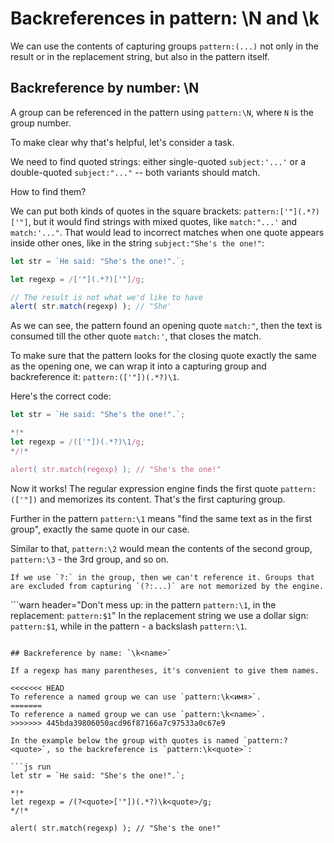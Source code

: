 # Backreferences in pattern: \N and \k<name>

We can use the contents of capturing groups `pattern:(...)` not only in the result or in the replacement string, but also in the pattern itself.

## Backreference by number: \N

A group can be referenced in the pattern using `pattern:\N`, where `N` is the group number.

To make clear why that's helpful, let's consider a task.

We need to find quoted strings: either single-quoted `subject:'...'` or a double-quoted `subject:"..."` -- both variants should match.

How to find them?

We can put both kinds of quotes in the square brackets: `pattern:['"](.*?)['"]`, but it would find strings with mixed quotes, like `match:"...'` and `match:'..."`. That would lead to incorrect matches when one quote appears inside other ones, like in the string `subject:"She's the one!"`:

```js run
let str = `He said: "She's the one!".`;

let regexp = /['"](.*?)['"]/g;

// The result is not what we'd like to have
alert( str.match(regexp) ); // "She'
```

As we can see, the pattern found an opening quote `match:"`, then the text is consumed till the other quote `match:'`, that closes the match.

To make sure that the pattern looks for the closing quote exactly the same as the opening one, we can wrap it into a capturing group and backreference it: `pattern:(['"])(.*?)\1`.

Here's the correct code:

```js run
let str = `He said: "She's the one!".`;

*!*
let regexp = /(['"])(.*?)\1/g;
*/!*

alert( str.match(regexp) ); // "She's the one!"
```

Now it works! The regular expression engine finds the first quote `pattern:(['"])` and memorizes its content. That's the first capturing group.

Further in the pattern `pattern:\1` means "find the same text as in the first group", exactly the same quote in our case.

Similar to that, `pattern:\2` would mean the contents of the second group, `pattern:\3` - the 3rd group, and so on.

```smart
If we use `?:` in the group, then we can't reference it. Groups that are excluded from capturing `(?:...)` are not memorized by the engine.
```

```warn header="Don't mess up: in the pattern `pattern:\1`, in the replacement: `pattern:$1`"
In the replacement string we use a dollar sign: `pattern:$1`, while in the pattern - a backslash `pattern:\1`.
```

## Backreference by name: `\k<name>`

If a regexp has many parentheses, it's convenient to give them names.

<<<<<<< HEAD
To reference a named group we can use `pattern:\k<имя>`.
=======
To reference a named group we can use `pattern:\k<name>`.
>>>>>>> 445bda39806050acd96f87166a7c97533a0c67e9

In the example below the group with quotes is named `pattern:?<quote>`, so the backreference is `pattern:\k<quote>`:

```js run
let str = `He said: "She's the one!".`;

*!*
let regexp = /(?<quote>['"])(.*?)\k<quote>/g;
*/!*

alert( str.match(regexp) ); // "She's the one!"
```
